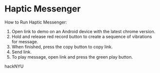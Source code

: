# Haptic Messenger

How to Run Haptic Messenger:
1. Open link to demo on an Android device with the latest chrome version. 
2. Hold and release red record button to create a sequence of vibrations for
message. 
3. When finished, press the copy button to copy link. 
4. Send link. 
5. To play message, open link and press the green play button.



hackNYU
